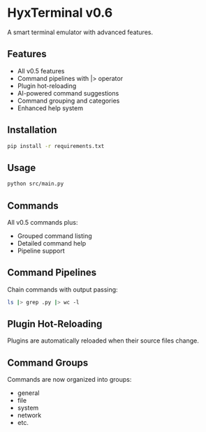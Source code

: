 # HyxTerminal v0.6

A smart terminal emulator with advanced features.

## Features
- All v0.5 features
- Command pipelines with |> operator
- Plugin hot-reloading
- AI-powered command suggestions
- Command grouping and categories
- Enhanced help system

## Installation
```bash
pip install -r requirements.txt
```

## Usage
```bash
python src/main.py
```

## Commands
All v0.5 commands plus:
- Grouped command listing
- Detailed command help
- Pipeline support

## Command Pipelines
Chain commands with output passing:
```bash
ls |> grep .py |> wc -l
```

## Plugin Hot-Reloading
Plugins are automatically reloaded when their source files change.

## Command Groups
Commands are now organized into groups:
- general
- file
- system
- network
- etc.
